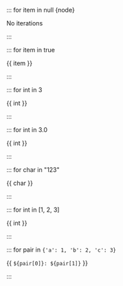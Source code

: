 ::: for item in null {node}

No iterations

:::

::: for item in true

{{ item }}

:::

::: for int in 3

{{ int }}

:::

::: for int in 3.0

{{ int }}

:::

::: for char in "123"

{{ char }}

:::

::: for int in [1, 2, 3]

{{ int }}

:::

::: for pair in `{'a': 1, 'b': 2, 'c': 3}`

{{ `${pair[0]}: ${pair[1]}` }}

:::
